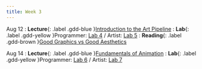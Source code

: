```yaml
---
title: Week 3
---
```


Aug 12
: **Lecture**{: .label .gdd-blue }[Introduction to the Art Pipeline]
: **Lab**{: .label .gdd-yellow }Programmer: [Lab 4] / Artist: [Lab 5]
: **Reading**{: .label .gdd-brown }[Good Graphics vs Good Aesthetics]

Aug 14
: **Lecture**{: .label .gdd-blue }[Fundamentals of Animation]
: **Lab**{: .label .gdd-yellow }Programmer: [Lab 6] / Artist: [Lab 7]


[Introduction to the Art Pipeline]: https://docs.google.com/presentation/d/11_DEQ9OCzoOfkMoqckLjMdEFKtJLhH0iTMrEWHk4XgI/edit?usp=drive_link
[Fundamentals of Animation]: https://docs.google.com/presentation/d/1FWmoWbJn07mSXCOVcWfiDdSYWvV9L2S6SF92En3QOQg/edit?usp=drive_link

[Lab 4]: ./../pages/labs/lab4/lab4
[Lab 5]: ./../pages/labs/lab5/lab5
[Lab 6]: ./../pages/labs/lab6/lab6
[Lab 7]: ./../pages/labs/lab7/lab7

[Good Graphics vs Good Aesthetics]: https://gamedevlibrary.com/the-difference-between-good-graphics-and-good-aesthetics-in-video-games-eb012c2e3cbe
